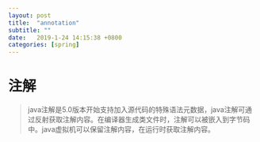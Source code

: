 ```yaml
---
layout: post
title:  "annotation"
subtitle: ""
date:   2019-1-24 14:15:38 +0800
categories: [spring]
---
```


# 注解

> java注解是5.0版本开始支持加入源代码的特殊语法元数据，java注解可通过反射获取注解内容。在编译器生成类文件时，注解可以被嵌入到字节码中。java虚拟机可以保留注解内容，在运行时获取注解内容。


